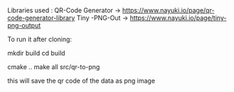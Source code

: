 Libraries used : 
QR-Code Generator -> https://www.nayuki.io/page/qr-code-generator-library
Tiny -PNG-Out -> https://www.nayuki.io/page/tiny-png-output

To run it after cloning:

mkdir build
cd build

cmake ..
make all
src/qr-to-png

this will save the qr code of the data as png image
